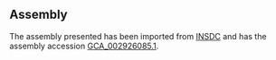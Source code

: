 
Assembly
--------

The assembly presented has been imported from 
[INSDC](http://www.insdc.org) and has the assembly accession
[GCA\_002926085.1](http://www.ebi.ac.uk/ena/data/view/GCA_002926085.1).

